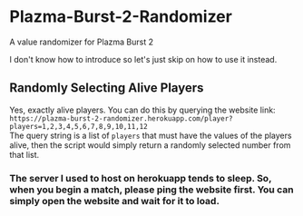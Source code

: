 # Plazma-Burst-2-Randomizer
A value randomizer for Plazma Burst 2

I don't know how to introduce so let's just skip on how to use it instead.

## Randomly Selecting Alive Players
Yes, exactly alive players. You can do this by querying the website link:\
`https://plazma-burst-2-randomizer.herokuapp.com/player?players=1,2,3,4,5,6,7,8,9,10,11,12`\
The query string is a list of `players` that must have the values of the players alive, then the script would simply return a randomly selected number from that list.


### The server I used to host on herokuapp tends to sleep. So, when you begin a match, please ping the website first. You can simply open the website and wait for it to load.
